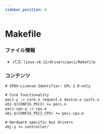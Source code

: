```yaml
---
sidebar_position: 6
---
```

# Makefile

### ファイル情報

- パス: `linux-v6.12/drivers/peci/Makefile`

### コンテンツ

```txt
# SPDX-License-Identifier: GPL-2.0-only

# Core functionality
peci-y := core.o request.o device.o sysfs.o
obj-$(CONFIG_PECI) += peci.o
peci-cpu-y := cpu.o
obj-$(CONFIG_PECI_CPU) += peci-cpu.o

# Hardware specific bus drivers
obj-y += controller/

```
